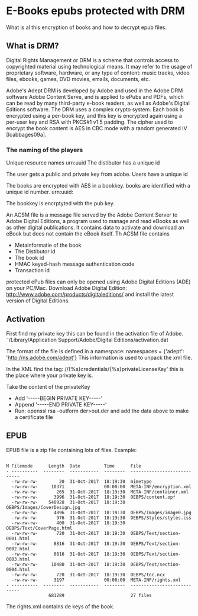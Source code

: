 # E-Books epubs protected with DRM
What is al this encryption of books and how to decrypt epub files.


## What is DRM?
Digital Rights Management or DRM is a scheme that controls access to copyrighted material using technological means. It may refer to the usage of proprietary software, hardware, or any type of content: music tracks, video files, ebooks, games, DVD movies, emails, documents, etc.

Adobe's Adept DRM is developed by Adobe and used in the Adobe DRM software Adobe Content Serve, and is applied to ePubs and PDFs, which can be read by many third-party e-book readers, as well as Adobe's Digital Editions software. The DRM uses a complex crypto system. Each book is encrypted using a per-book key, and this key is encrypted again using a per-user key and RSA with PKCS#1 v1.5 padding. The cipher used to encrypt the book content is AES in CBC mode with a random generated IV [Icabbages09a].


### The naming of the players
Unique resource names urn:uuid 
The distibutor has a unique id

The user gets a public and private key from adobe. Users have a unique id

The books are encrypted with AES in a bookkey. books are identified with a unique id number.  urn:uuid:

The bookkey is encrptyted with the pub key.




An ACSM file is a message file served by the Adobe Content Server to Adobe Digital Editions, a program used to manage and read eBooks as well as other digital publications. It contains data to activate and download an eBook but does not contain the eBook itself.
Th ACSM file contains
* Metainformatie of the book 
* The Distibutor id
* The book id
* HMAC   keyed-hash message authentication code 
* Transaction id



protected ePub files can only be opened using Adobe Digital Editions (ADE) on your PC/Mac.  Download Adobe Digital Edition: http://www.adobe.com/products/digitaleditions/  and install the latest version of Digital Editions.



## Activation 
First find my private key this can be found in the activation file of Adobe. 
<br>
˜/Library/Application Support/Adobe/Digital Editions/activation.dat 

The format of the file is defined in a namespace:
namespaces = {'adept': 'http://ns.adobe.com/adept'}
This information is used to unpack the xml file.

In the XML find the tag:
//{%s}credentials/{%s}privateLicenseKey'  this is the place where your private key is.

Take the content of the privateKey

* Add '-----BEGIN PRIVATE KEY-----' 
* Append '-----END PRIVATE KEY-----'
* Run: openssl rsa -outform der>out.der and add the data above to make a certificate file

## EPUB

EPUB file is a zip file containing lots of files. Example:
```

M Filemode      Length  Date         Time      File
- ----------  --------  -----------  --------  ----------------------------
  -rw-rw-rw-        20  31-Oct-2017  18:19:30  mimetype
  -rw-rw-rw-     10371               00:00:00  META-INF/encryption.xml
  -rw-rw-rw-       265  31-Oct-2017  18:19:30  META-INF/container.xml
  -rw-rw-rw-      3996  31-Oct-2017  18:19:30  OEBPS/content.opf
  -rw-rw-rw-    540928  31-Oct-2017  18:19:30  OEBPS/Images/CoverDesign.jpg
  -rw-rw-rw-      4896  31-Oct-2017  18:19:30  OEBPS/Images/image0.jpg
  -rw-rw-rw-       976  31-Oct-2017  18:19:30  OEBPS/Styles/styles.css
  -rw-rw-rw-       400  31-Oct-2017  18:19:30  OEBPS/Text/CoverPage.html
  -rw-rw-rw-       720  31-Oct-2017  18:19:30  OEBPS/Text/section-0001.html
  -rw-rw-rw-      8816  31-Oct-2017  18:19:30  OEBPS/Text/section-0002.html
  -rw-rw-rw-      6816  31-Oct-2017  18:19:30  OEBPS/Text/section-0003.html
  -rw-rw-rw-     10480  31-Oct-2017  18:19:30  OEBPS/Text/section-0004.html
  -rw-rw-rw-       720  31-Oct-2017  18:19:30  OEBPS/toc.ncx
  -rw-rw-rw-      3197               00:00:00  META-INF/rights.xml
- ----------  --------  -----------  --------  ----------------------------
                681289                         27 files

```

The rights.xml contains de keys of the book.
